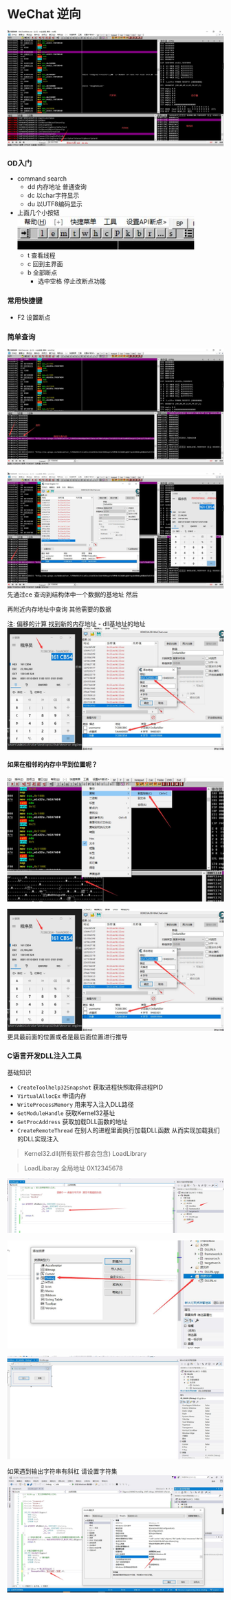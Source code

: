 # WeChat 逆向
![](./a.jpg)

### OD入门
- command search
    - dd  内存地址  普通查询
    - dc   以char字符显示
    - du   以UTF8编码显示
- 上面几个小按钮
![](./b.jpg)
    - t 查看线程
    - c 回到主界面
    - b 全部断点
        - 选中空格  停止改断点功能

### 常用快捷键
- F2 设置断点


### 简单查询
![](./c.jpg)

![](./d.jpg)
先通过ce 查询到结构体中一个数据的基地址 然后

再附近内存地址中查询 其他需要的数据

注: 偏移的计算  找到新的内存地址 - dll基地址的地址
![](./e.jpg)

####  如果在相邻的内存中早到位置呢？
![](./f.jpg)

![](./e.jpg)
更具最前面的位置或者是最后面位置进行推导

### C语言开发DLL注入工具
基础知识
- `CreateToolhelp32Snapshot` 获取进程快照取得进程PID
- `VirtualAllocEx` 申请内存
- `WriteProcessMemory` 用来写入注入DLL路径
- `GetModuleHandle` 获取Kernel32基址
- `GetProcAddress` 获取加载DLL函数的地址
- `CreateRemoteThread` 在别人的进程里面执行加载DLL函数  从而实现加载我们的DLL实现注入

> Kernel32.dll(所有软件都会包含) LoadLibrary

> LoadLibaray 全局地址 0X12345678

![](./s1.jpg)

![](./s2.jpg)

![](./s3.jpg)

如果遇到输出字符串有斜杠 请设置字符集
![](./s4.jpg)